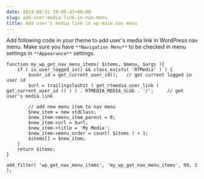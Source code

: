 ```yaml
---
date: 2014-08-31 19:05:43+00:00
slug: add-user-media-link-in-nav-menu
title: Add user's media link in wp main nav menu
---
```


Add following code in your theme to add user's media link in WordPress nav menu. Make sure you have `**Navigation Menu**` to be checked in menu settings in `**Appearance**` settings.

    
    function my_wp_get_nav_menu_items( $items, $menu, $args ){
    	if ( is_user_logged_in() && class_exists( 'RTMedia' ) ) {
    		$user_id = get_current_user_id();	// get current logged in user id
    		$url = trailingslashit ( get_rtmedia_user_link ( get_current_user_id () ) ) . RTMEDIA_MEDIA_SLUG . '/'; 	// get user's media link
    
    		// add new menu item to nav menu
    		$new_item = new stdClass;
    		$new_item->menu_item_parent = 0;
    		$new_item->url = $url;
    		$new_item->title = 'My Media';
    		$new_item->menu_order = count( $items ) + 1;
    		$items[] = $new_item;
    	}
    	return $items;
    }
    
    add_filter( 'wp_get_nav_menu_items', 'my_wp_get_nav_menu_items', 99, 3 );

